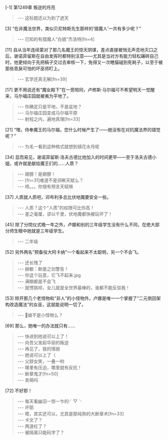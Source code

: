 
[-1] 第1249章 叛逆的月亮
>--- 这标题还以为到了遮天<br>

[3] “在非魔法世界，类似贝尼特斯先生那样的‘猎魔人’一共有多少呢？”
>--- 已知的有猎魔人“白狼”杰洛特[fn=4]<br>

[11] 自从当年连续蒙对了那几名魔王的惊天阴谋，差点直接被悄无声息地灭口之后，谢诺菲留斯在自由发挥时都特别注意——尤其是当对方有能力轻松碾碎自己时，他更倾向于先把稿子交过去审核一下，免得又一次瞎猫碰到死耗子，以至于被那些乖戾可怕的坏巫师盯上。
>--- 玄学还真无解[fn=39]<br>

[17] 更不用说还有“魔女殿下”在一旁陪同，卢修斯·马尔福可不希望明天一觉醒来，马尔福庄园就被夷为平地了。
>--- 你确定只是平地，不是盆地？<br>
>--- 马尔福庄园变成马尔福平原<br>
>--- 射程之内，遍地真理[fn=33]<br>

[21] “嘿，侍奉魔王的马尔福，您什么时候产生了——她没有在对抗魔法界的错觉呢？”
>--- 为毛一看到这种格式就想到镜花水月呢<br>

[34] 显而易见，谢诺菲留斯·洛夫古德比他加入的时间更早——至于洛夫古德小姐，或许就是献给魔王们的……人质？
>--- 翅膀！是翅膀！<br>
>--- [fn=31]难道不是洞晰天赋么？<br>
>--- 啧。。。你很有预言天赋嘛<br>

[37] 人质就人质吧，邓布利多总比伏地魔要安全一些。
>--- 人质？这个“人质”的权限可比你高！<br>
>--- 差之毫厘，谬以千里，伏地魔都快被玩坏了！<br>

[45] 除了分院仪式晚一年之外，卢娜和别的三年级学生没有什么不同，在绝大部分师生眼中她就是三年级学生。
>--- 二年级<br>

[52] 另外两名“预备役大阿卡纳”一个看起来不太聪明，另一个不会飞。
>--- 还长残了<br>
>--- 赫敏：断崖之剑警告！<br>
>--- 你这个玩意，它飞不起来.jpg<br>
>--- 满眼都是不会飞<br>
>--- 就愣挑呗，女儿就是全世界最棒的，谁都不能反驳我！<br>

[53] 除开那几个老怪物和“非人”的小怪物外，卢娜是唯一一个掌握了“二元倒回架构改造魔法”的女巫，这就能说明一切了。
>--- 🎲娘不是小怪物么？<br>

[69] 那么，她唯一的办法就只有……
>--- 快进到他说可以上了！<br>
>--- 向吾父发起华丽的叛逆<br>
>--- 再见了，我的懦弱<br>
>--- 她说可以上了（<br>
>--- 父辞女笑，一叠一哟<br>
>--- 哪里有压迫，哪里就有反抗！<br>
>--- 断章鬼才[fn=50]<br>
>--- 卖萌吗<br>

[72] 不好耶！
>--- 每天看幽羽一惊一乍的╯▽╰<br>
>--- 坏耶<br>
>--- 嗯，其实还可以，尤其是那纯熟的大断章术[fn=33]<br>
>--- 卡文了？<br>
>--- 两道杠了？<br>
>--- 被隔离只能码字了？<br>
